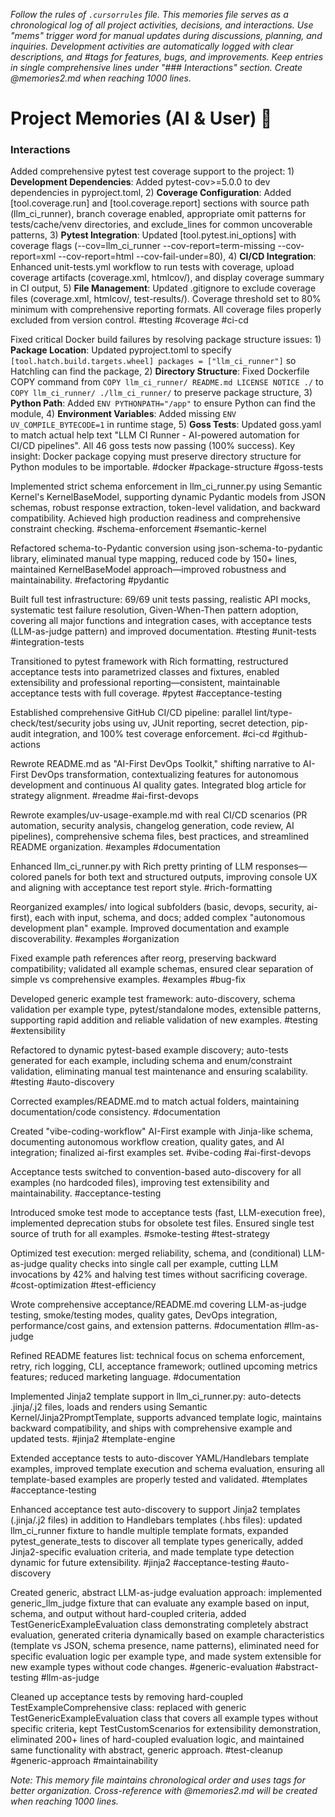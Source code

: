 *Follow the rules of `.cursorrules` file. This memories file serves as a chronological log of all project activities, decisions, and interactions. Use "mems" trigger word for manual updates during discussions, planning, and inquiries. Development activities are automatically logged with clear descriptions, and #tags for features, bugs, and improvements. Keep entries in single comprehensive lines under "### Interactions" section. Create @memories2.md when reaching 1000 lines.*

# Project Memories (AI & User) 🧠

### Interactions

Added comprehensive pytest test coverage support to the project: 1) **Development Dependencies**: Added pytest-cov>=5.0.0 to dev dependencies in pyproject.toml, 2) **Coverage Configuration**: Added [tool.coverage.run] and [tool.coverage.report] sections with source path (llm_ci_runner), branch coverage enabled, appropriate omit patterns for tests/cache/venv directories, and exclude_lines for common uncoverable patterns, 3) **Pytest Integration**: Updated [tool.pytest.ini_options] with coverage flags (--cov=llm_ci_runner --cov-report=term-missing --cov-report=xml --cov-report=html --cov-fail-under=80), 4) **CI/CD Integration**: Enhanced unit-tests.yml workflow to run tests with coverage, upload coverage artifacts (coverage.xml, htmlcov/), and display coverage summary in CI output, 5) **File Management**: Updated .gitignore to exclude coverage files (coverage.xml, htmlcov/, test-results/). Coverage threshold set to 80% minimum with comprehensive reporting formats. All coverage files properly excluded from version control. #testing #coverage #ci-cd

Fixed critical Docker build failures by resolving package structure issues: 1) **Package Location**: Updated pyproject.toml to specify `[tool.hatch.build.targets.wheel] packages = ["llm_ci_runner"]` so Hatchling can find the package, 2) **Directory Structure**: Fixed Dockerfile COPY command from `COPY llm_ci_runner/ README.md LICENSE NOTICE ./` to `COPY llm_ci_runner/ ./llm_ci_runner/` to preserve package structure, 3) **Python Path**: Added `ENV PYTHONPATH="/app"` to ensure Python can find the module, 4) **Environment Variables**: Added missing `ENV UV_COMPILE_BYTECODE=1` in runtime stage, 5) **Goss Tests**: Updated goss.yaml to match actual help text "LLM CI Runner - AI-powered automation for CI/CD pipelines". All 46 goss tests now passing (100% success). Key insight: Docker package copying must preserve directory structure for Python modules to be importable. #docker #package-structure #goss-tests

Implemented strict schema enforcement in llm_ci_runner.py using Semantic Kernel's KernelBaseModel, supporting dynamic Pydantic models from JSON schemas, robust response extraction, token-level validation, and backward compatibility. Achieved high production readiness and comprehensive constraint checking. #schema-enforcement #semantic-kernel  
   
Refactored schema-to-Pydantic conversion using json-schema-to-pydantic library, eliminated manual type mapping, reduced code by 150+ lines, maintained KernelBaseModel approach—improved robustness and maintainability. #refactoring #pydantic  
   
Built full test infrastructure: 69/69 unit tests passing, realistic API mocks, systematic test failure resolution, Given-When-Then pattern adoption, covering all major functions and integration cases, with acceptance tests (LLM-as-judge pattern) and improved documentation. #testing #unit-tests #integration-tests  
   
Transitioned to pytest framework with Rich formatting, restructured acceptance tests into parametrized classes and fixtures, enabled extensibility and professional reporting—consistent, maintainable acceptance tests with full coverage. #pytest #acceptance-testing  
   
Established comprehensive GitHub CI/CD pipeline: parallel lint/type-check/test/security jobs using uv, JUnit reporting, secret detection, pip-audit integration, and 100% test coverage enforcement. #ci-cd #github-actions  
   
Rewrote README.md as "AI-First DevOps Toolkit," shifting narrative to AI-First DevOps transformation, contextualizing features for autonomous development and continuous AI quality gates. Integrated blog article for strategy alignment. #readme #ai-first-devops  
   
Rewrote examples/uv-usage-example.md with real CI/CD scenarios (PR automation, security analysis, changelog generation, code review, AI pipelines), comprehensive schema files, best practices, and streamlined README organization. #examples #documentation  
   
Enhanced llm_ci_runner.py with Rich pretty printing of LLM responses—colored panels for both text and structured outputs, improving console UX and aligning with acceptance test report style. #rich-formatting  
   
Reorganized examples/ into logical subfolders (basic, devops, security, ai-first), each with input, schema, and docs; added complex "autonomous development plan" example. Improved documentation and example discoverability. #examples #organization  
   
Fixed example path references after reorg, preserving backward compatibility; validated all example schemas, ensured clear separation of simple vs comprehensive examples. #examples #bug-fix  
   
Developed generic example test framework: auto-discovery, schema validation per example type, pytest/standalone modes, extensible patterns, supporting rapid addition and reliable validation of new examples. #testing #extensibility  
   
Refactored to dynamic pytest-based example discovery; auto-tests generated for each example, including schema and enum/constraint validation, eliminating manual test maintenance and ensuring scalability. #testing #auto-discovery  
   
Corrected examples/README.md to match actual folders, maintaining documentation/code consistency. #documentation  
   
Created "vibe-coding-workflow" AI-First example with Jinja-like schema, documenting autonomous workflow creation, quality gates, and AI integration; finalized ai-first examples set. #vibe-coding #ai-first-devops  
   
Acceptance tests switched to convention-based auto-discovery for all examples (no hardcoded files), improving test extensibility and maintainability. #acceptance-testing  
   
Introduced smoke test mode to acceptance tests (fast, LLM-execution free), implemented deprecation stubs for obsolete test files. Ensured single test source of truth for all examples. #smoke-testing #test-strategy  
   
Optimized test execution: merged reliability, schema, and (conditional) LLM-as-judge quality checks into single call per example, cutting LLM invocations by 42% and halving test times without sacrificing coverage. #cost-optimization #test-efficiency  
   
Wrote comprehensive acceptance/README.md covering LLM-as-judge testing, smoke/testing modes, quality gates, DevOps integration, performance/cost gains, and extension patterns. #documentation #llm-as-judge  
   
Refined README features list: technical focus on schema enforcement, retry, rich logging, CLI, acceptance framework; outlined upcoming metrics features; reduced marketing language. #documentation  
   
Implemented Jinja2 template support in llm_ci_runner.py: auto-detects .jinja/.j2 files, loads and renders using Semantic Kernel/Jinja2PromptTemplate, supports advanced template logic, maintains backward compatibility, and ships with comprehensive example and updated tests. #jinja2 #template-engine  
   
Extended acceptance tests to auto-discover YAML/Handlebars template examples, improved template execution and schema evaluation, ensuring all template-based examples are properly tested and validated. #templates #acceptance-testing  
   
Enhanced acceptance test auto-discovery to support Jinja2 templates (.jinja/.j2 files) in addition to Handlebars templates (.hbs files): updated llm_ci_runner fixture to handle multiple template formats, expanded pytest_generate_tests to discover all template types generically, added Jinja2-specific evaluation criteria, and made template type detection dynamic for future extensibility. #jinja2 #acceptance-testing #auto-discovery  
   
Created generic, abstract LLM-as-judge evaluation approach: implemented generic_llm_judge fixture that can evaluate any example based on input, schema, and output without hard-coupled criteria, added TestGenericExampleEvaluation class demonstrating completely abstract evaluation, generated criteria dynamically based on example characteristics (template vs JSON, schema presence, name patterns), eliminated need for specific evaluation logic per example type, and made system extensible for new example types without code changes. #generic-evaluation #abstract-testing #llm-as-judge  
   
Cleaned up acceptance tests by removing hard-coupled TestExampleComprehensive class: replaced with generic TestGenericExampleEvaluation class that covers all example types without specific criteria, kept TestCustomScenarios for extensibility demonstration, eliminated 200+ lines of hard-coupled evaluation logic, and maintained same functionality with abstract, generic approach. #test-cleanup #generic-approach #maintainability  

*Note: This memory file maintains chronological order and uses tags for better organization. Cross-reference with @memories2.md will be created when reaching 1000 lines.*
